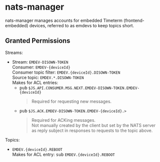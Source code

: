 # nats-manager

nats-manager manages accounts for embedded Timeterm (frontend-embedded) devices, referred to as emdevs to keep topics short.

## Granted Permissions

Streams:
- Stream: `EMDEV-DISOWN-TOKEN`  
  Consumer: `EMDEV-{deviceId}`   
  Consumer topic filter: `EMDEV.{deviceId}.DISOWN-TOKEN`  
  Source topic: `EMDEV.*.DISOWN-TOKEN`  
  Makes for ACL entries: 
  - <kbd>pub</kbd> `$JS.API.CONSUMER.MSG.NEXT.EMDEV-DISOWN-TOKEN.EMDEV-{deviceId}`  
    > Required for requesting new messages.
  - <kbd>pub</kbd> `$JS.ACK.EMDEV-DISOWN-TOKEN.EMDEV-{deviceId}.>`  
    > Required for ACKing messages.  
      Not manually created by the client but set by the NATS server as 
      reply subject in responses to requests to the topic above.

Topics:
- `EMDEV.{deviceId}.REBOOT`  
  Makes for ACL entry: <kbd>sub</kbd> `EMDEV.{deviceId}.REBOOT`
